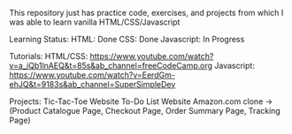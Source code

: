 This repository just has practice code, exercises, and projects from which I was able to learn vanilla HTML/CSS/Javascript

Learning Status:
HTML: Done
CSS: Done
Javascript: In Progress

Tutorials:
HTML/CSS: https://www.youtube.com/watch?v=a_iQb1lnAEQ&t=85s&ab_channel=freeCodeCamp.org
Javascript: https://www.youtube.com/watch?v=EerdGm-ehJQ&t=9183s&ab_channel=SuperSimpleDev

Projects:
Tic-Tac-Toe Website
To-Do List Website
Amazon.com clone -> (Product Catalogue Page, Checkout Page, Order Summary Page, Tracking Page)
